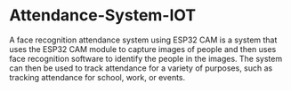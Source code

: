 # Attendance-System-IOT
A face recognition attendance system using ESP32 CAM  is a system that uses the ESP32 CAM module to capture  images of people and then uses face recognition  software to identify the people in the images. The system  can then be used to track attendance for a variety of  purposes, such as tracking attendance for school, work,  or events.
